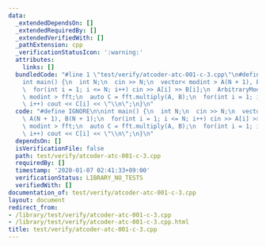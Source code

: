 ```yaml
---
data:
  _extendedDependsOn: []
  _extendedRequiredBy: []
  _extendedVerifiedWith: []
  _pathExtension: cpp
  _verificationStatusIcon: ':warning:'
  attributes:
    links: []
  bundledCode: "#line 1 \"test/verify/atcoder-atc-001-c-3.cpp\"\n#define IGNORE\n\n\
    int main() {\n  int N;\n  cin >> N;\n  vector< modint > A(N + 1), B(N + 1);\n\
    \  for(int i = 1; i <= N; i++) cin >> A[i] >> B[i];\n  ArbitraryModConvolution<\
    \ modint > fft;\n  auto C = fft.multiply(A, B);\n  for(int i = 1; i <= 2 * N;\
    \ i++) cout << C[i] << \"\\n\";\n}\n"
  code: "#define IGNORE\n\nint main() {\n  int N;\n  cin >> N;\n  vector< modint >\
    \ A(N + 1), B(N + 1);\n  for(int i = 1; i <= N; i++) cin >> A[i] >> B[i];\n  ArbitraryModConvolution<\
    \ modint > fft;\n  auto C = fft.multiply(A, B);\n  for(int i = 1; i <= 2 * N;\
    \ i++) cout << C[i] << \"\\n\";\n}\n"
  dependsOn: []
  isVerificationFile: false
  path: test/verify/atcoder-atc-001-c-3.cpp
  requiredBy: []
  timestamp: '2020-01-07 02:41:33+09:00'
  verificationStatus: LIBRARY_NO_TESTS
  verifiedWith: []
documentation_of: test/verify/atcoder-atc-001-c-3.cpp
layout: document
redirect_from:
- /library/test/verify/atcoder-atc-001-c-3.cpp
- /library/test/verify/atcoder-atc-001-c-3.cpp.html
title: test/verify/atcoder-atc-001-c-3.cpp
---
```

